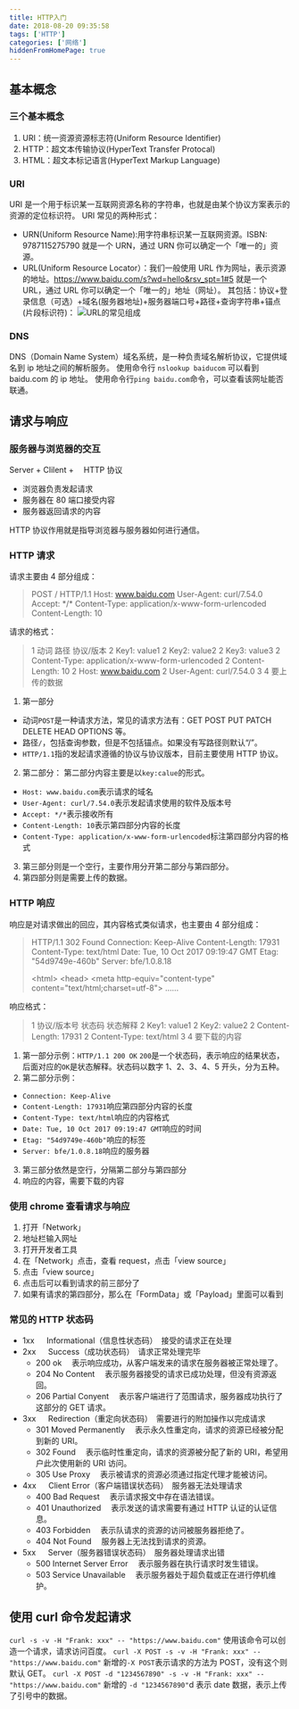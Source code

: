 ```yaml
---
title: HTTP入门
date: 2018-08-20 09:35:58
tags: ['HTTP']
categories: ['网络']
hiddenFromHomePage: true
---
```


## 基本概念

### 三个基本概念

1. URI：统一资源资源标志符(Uniform Resource Identifier)
2. HTTP：超文本传输协议(HyperText Transfer Protocal)
3. HTML：超文本标记语言(HyperText Markup Language)

### URI

URI 是一个用于标识某一互联网资源名称的字符串，也就是由某个协议方案表示的资源的定位标识符。
URI 常见的两种形式：

- URN(Uniform Resource Name):用字符串标识某一互联网资源。ISBN: 9787115275790 就是一个 URN，通过 URN 你可以确定一个「唯一的」资源。
- URL(Uniform Resource Locator）：我们一般使用 URL 作为网址，表示资源的地址。https://www.baidu.com/s?wd=hello&rsv_spt=1#5 就是一个 URL，通过 URL 你可以确定一个「唯一的」地址（网址）。
  其包括：协议+登录信息（可选）+域名(服务器地址)+服务器端口号+路径+查询字符串+锚点(片段标识符)：
  ![URL的常见组成](https://upload-images.jianshu.io/upload_images/12812641-460eed5fd5e2cb6d.png?imageMogr2/auto-orient/strip%7CimageView2/2/w/1240)

### DNS

DNS（Domain Name System）域名系统，是一种负责域名解析协议，它提供域名到 ip 地址之间的解析服务。
使用命令行 `nslookup baiducom` 可以看到 baidu.com 的 ip 地址。
使用命令行`ping baidu.com`命令，可以查看该网址能否联通。

## 请求与响应

### 服务器与浏览器的交互

Server + Clilent +　 HTTP 协议

- 浏览器负责发起请求
- 服务器在 80 端口接受内容
- 服务器返回请求的内容

HTTP 协议作用就是指导浏览器与服务器如何进行通信。

### HTTP 请求

请求主要由 4 部分组成：

> POST / HTTP/1.1
> Host: www.baidu.com
> User-Agent: curl/7.54.0
> Accept: \*/\*
> Content-Type: application/x-www-form-urlencoded
> Content-Length: 10

请求的格式：

> 1 动词 路径 协议/版本
> 2 Key1: value1
> 2 Key2: value2
> 2 Key3: value3
> 2 Content-Type: application/x-www-form-urlencoded
> 2 Content-Length: 10
> 2 Host: www.baidu.com
> 2 User-Agent: curl/7.54.0
> 3
> 4 要上传的数据

1. 第一部分

- 动词`POST`是一种请求方法，常见的请求方法有：GET POST PUT PATCH DELETE HEAD OPTIONS 等。
- 路径`/`，包括查询参数，但是不包括锚点。如果没有写路径则默认“/”。
- `HTTP/1.1`指的发起请求遵循的协议与协议版本，目前主要使用 HTTP 协议。

2. 第二部分：
   第二部分内容主要是以`key:calue`的形式。

- `Host: www.baidu.com`表示请求的域名
- `User-Agent: curl/7.54.0`表示发起请求使用的软件及版本号
- `Accept: */*`表示接收所有
- `Content-Length: 10`表示第四部分内容的长度
- `Content-Type: application/x-www-form-urlencoded`标注第四部分内容的格式

3. 第三部分则是一个空行，主要作用分开第二部分与第四部分。
4. 第四部分则是需要上传的数据。

### HTTP 响应

响应是对请求做出的回应，其内容格式类似请求，也主要由 4 部分组成：

> HTTP/1.1 302 Found
> Connection: Keep-Alive
> Content-Length: 17931
> Content-Type: text/html
> Date: Tue, 10 Oct 2017 09:19:47 GMT
> Etag: "54d9749e-460b"
> Server: bfe/1.0.8.18
>
> \<html>
> \<head>
> \<meta http-equiv="content-type" content="text/html;charset=utf-8"> ……

响应格式：

> 1 协议/版本号 状态码 状态解释
> 2 Key1: value1
> 2 Key2: value2
> 2 Content-Length: 17931
> 2 Content-Type: text/html
> 3
> 4 要下载的内容

1. 第一部分示例：`HTTP/1.1 200 OK`
   `200`是一个状态码，表示响应的结果状态，后面对应的`OK`是状态解释。状态码以数字 1、2、3、4、5 开头，分为五种。
1. 第二部分示例：

- `Connection: Keep-Alive`
- `Content-Length: 17931`响应第四部分内容的长度
- `Content-Type: text/html`响应的内容格式
- `Date: Tue, 10 Oct 2017 09:19:47 GMT`响应的时间
- `Etag: "54d9749e-460b"`响应的标签
- `Server: bfe/1.0.8.18`响应的服务器

3. 第三部分依然是空行，分隔第二部分与第四部分
4. 响应的内容，需要下载的内容

### 使用 chrome 查看请求与响应

1. 打开「Network」
2. 地址栏输入网址
3. 打开开发者工具
4. 在「Network」点击，查看 request，点击「view source」
5. 点击「view source」
6. 点击后可以看到请求的前三部分了
7. 如果有请求的第四部分，那么在「FormData」或「Payload」里面可以看到

### 常见的 HTTP 状态码

- 1xx 　 Informational（信息性状态码）　接受的请求正在处理
- 2xx 　 Success（成功状态码）　请求正常处理完毕
  - 200 ok 　表示响应成功，从客户端发来的请求在服务器被正常处理了。
  - 204 No Content 　表示服务器接受的请求已成功处理，但没有资源返回。
  - 206 Partial Conyent 　表示客户端进行了范围请求，服务器成功执行了这部分的 GET 请求。
- 3xx 　 Redirection（重定向状态码）　需要进行的附加操作以完成请求
  - 301 Moved Permanently 　表示永久性重定向，请求的资源已经被分配到新的 URI。
  - 302 Found 　表示临时性重定向，请求的资源被分配了新的 URI，希望用户此次使用新的 URI 访问。
  - 305 Use Proxy 　表示被请求的资源必须通过指定代理才能被访问。
- 4xx 　 Client Error（客户端错误状态码）　服务器无法处理请求
  - 400 Bad Request 　表示请求报文中存在语法错误。
  - 401 Unauthorized 　表示发送的请求需要有通过 HTTP 认证的认证信息。
  - 403 Forbidden 　表示队请求的资源的访问被服务器拒绝了。
  - 404 Not Found 　服务器上无法找到请求的资源。
- 5xx 　 Server（服务器错误状态码）　服务器处理请求出错
  - 500 Internet Server Error 　表示服务器在执行请求时发生错误。
  - 503 Service Unavailable 　表示服务器处于超负载或正在进行停机维护。

## 使用 curl 命令发起请求

`curl -s -v -H "Frank: xxx" -- "https://www.baidu.com"`
使用该命令可以创造一个请求，请求访问百度。
`curl -X POST -s -v -H "Frank: xxx" -- "https://www.baidu.com"`
新增的`-X POST`表示请求的方法为 POST，没有这个则默认 GET。
`curl -X POST -d "1234567890" -s -v -H "Frank: xxx" -- "https://www.baidu.com"`
新增的 `-d "1234567890"`d 表示 date 数据，表示上传了引号中的数据。
